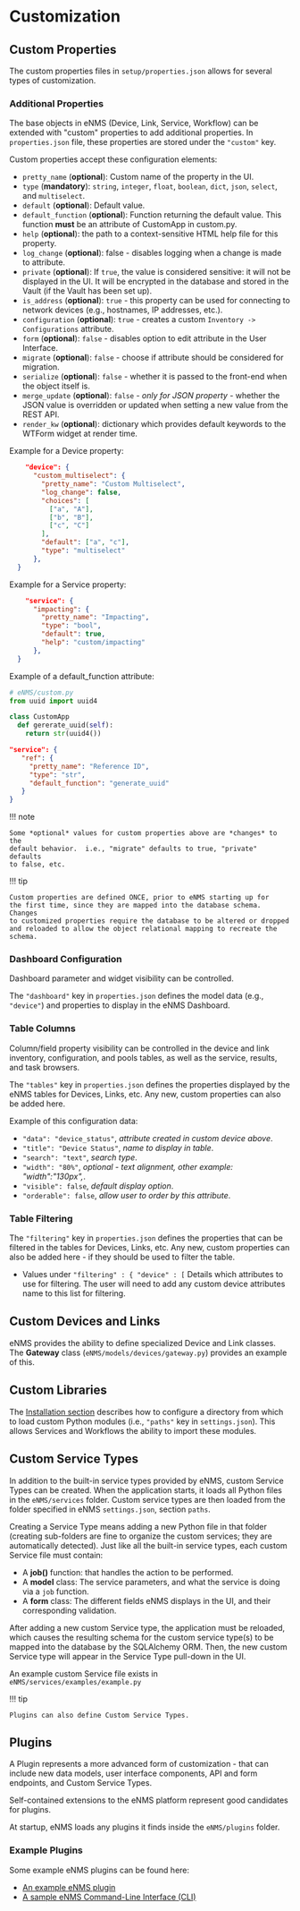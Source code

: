 # Customization 

## Custom Properties

The custom properties files in `setup/properties.json` allows for several types
of customization.

### Additional Properties  

The base objects in eNMS (Device, Link, Service, Workflow) can be extended with
"custom" properties to add additional properties.  In `properties.json` file,
these properties are stored under the `"custom"` key.

Custom properties accept these configuration elements:

- `pretty_name` (**optional**): Custom name of the property in the UI.
- `type` (**mandatory**): `string`, `integer`, `float`, `boolean`, `dict`,
  `json`, `select`, and `multiselect`.
- `default` (**optional**): Default value.
- `default_function` (**optional**): Function returning the default value. 
   This function **must** be an attribute of CustomApp in custom.py.
- `help` (**optional**): the path to a context-sensitive HTML help file for
   this property.
- `log_change` (**optional**): false  - disables logging when a change is
   made to attribute.
- `private` (**optional**): If `true`, the value is considered sensitive: it 
   will not be displayed in the UI. It will be encrypted in the database and
   stored in the Vault (if the Vault has been set up).
- `is_address` (**optional**): `true` - this property can be used for
   connecting to network devices (e.g.,  hostnames, IP addresses, etc.).
- `configuration` (**optional**): `true` - creates a custom 
  `Inventory -> Configurations` attribute.
- `form` (**optional**): `false` - disables option to edit attribute in
   the User Interface.
- `migrate` (**optional**): `false` - choose if attribute should be considered
   for migration.
- `serialize` (**optional**): `false` - whether it is passed to the front-end
   when the object itself is.
- `merge_update` (**optional**): `false` - *only for JSON property* - whether
   the JSON value is overridden or updated when setting a new value from the
   REST API.
-  `render_kw` (**optional**): dictionary which provides default keywords 
    to the WTForm widget at render time.

Example for a Device property:

```json
    "device": {
      "custom_multiselect": {
        "pretty_name": "Custom Multiselect",
        "log_change": false,
        "choices": [
          ["a", "A"],
          ["b", "B"],
          ["c", "C"]
        ],
        "default": ["a", "c"],
        "type": "multiselect"
      },
  }
```

Example for a Service property:

```json
    "service": {
      "impacting": {
        "pretty_name": "Impacting",
        "type": "bool",
        "default": true,
        "help": "custom/impacting"
      },
  }
```

Example of a default_function attribute:
```python
# eNMS/custom.py
from uuid import uuid4

class CustomApp
  def gererate_uuid(self):
    return str(uuid4())
```

```json
"service": {
   "ref": {
     "pretty_name": "Reference ID",
     "type": "str",
     "default_function": "generate_uuid"
   }
}
```

      
!!! note

    Some *optional* values for custom properties above are *changes* to the
    default behavior.  i.e., "migrate" defaults to true, "private" defaults
    to false, etc.      

!!! tip

    Custom properties are defined ONCE, prior to eNMS starting up for
    the first time, since they are mapped into the database schema. Changes
    to customized properties require the database to be altered or dropped
    and reloaded to allow the object relational mapping to recreate the
    schema.

### Dashboard Configuration

Dashboard parameter and widget visibility can be controlled.

The `"dashboard"` key in `properties.json` defines the model data (e.g.,
`"device"`) and properties to display in the eNMS Dashboard.

### Table Columns

Column/field property visibility can be controlled in the device and link
inventory, configuration, and pools tables, as well as the service, results,
and task browsers.

The `"tables"` key in `properties.json` defines the properties displayed by the
eNMS tables for Devices, Links, etc. Any new, custom properties can also be
added here.

Example of this configuration data:  
  
- `"data": "device_status"`, *attribute created in custom device above*.
- `"title": "Device Status"`, *name to display in table*.
- `"search": "text"`, *search type*.
- `"width": "80%"`, *optional - text alignment, other example: "width":"130px",*.
- `"visible": false`, *default display option*.
- `"orderable": false`, *allow user to order by this attribute*.

### Table Filtering

The `"filtering"` key in `properties.json` defines the properties that can be
filtered in the tables for Devices, Links, etc. Any new, custom properties can
also be added here - if they should be used to filter the table.

- Values under `"filtering" : { "device" : [`
  Details which attributes to use for filtering. The user will need to add any
  custom device attributes name to this list for filtering.


## Custom Devices and Links

eNMS provides the ability to define specialized Device and Link classes.
The **Gateway** class (`eNMS/models/devices/gateway.py`) provides an example of this.

## Custom Libraries

The [Installation section](../../base/installation/#paths-section) describes
how to configure a directory from which to load custom Python modules (i.e.,
`"paths"` key in `settings.json`).  This allows Services and Workflows the
ability to import these modules.

## Custom Service Types

In addition to the built-in service types provided by eNMS, custom Service
Types can be created. When the application starts, it loads all Python
files in the `eNMS/services` folder. Custom service types are then 
loaded from the folder specified in eNMS `settings.json`, section `paths`.

Creating a Service Type means adding a new Python file in that folder 
(creating sub-folders are fine to organize the custom services; they are
automatically detected). Just like all the built-in service types, each
custom Service file must contain:

-   A **job()** function: that handles the action to be performed.
-   A **model** class: The service parameters, and what the service is
    doing via a `job` function.
-   A **form** class: The different fields eNMS displays in the UI, and
    their corresponding validation.
 
After adding a new custom Service type, the application must be reloaded,
which causes the resulting schema for the custom service type(s) to be mapped
into the database by the SQLAlchemy ORM. Then, the new custom Service type
will appear in the Service Type pull-down in the UI.

An example custom Service file exists in `eNMS/services/examples/example.py`

!!! tip

    Plugins can also define Custom Service Types.
     
     
## Plugins

A Plugin represents a more advanced form of customization - that can include new data 
models, user interface components, API and form endpoints, and Custom Service Types.  

Self-contained extensions to the eNMS platform represent good candidates for plugins.

At startup, eNMS loads any plugins it finds inside the `eNMS/plugins` folder. 

### Example Plugins 

Some example eNMS plugins can be found here:

- [An example eNMS plugin](https://github.com/eNMS-automation/template-plugin)  
- [A sample eNMS Command-Line Interface (CLI)](https://github.com/eNMS-automation/cli-plugin)
